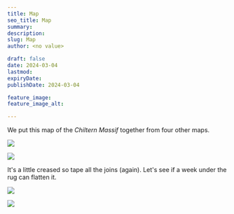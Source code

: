 ```yaml
---
title: Map
seo_title: Map
summary: 
description: 
slug: Map
author: <no value>

draft: false
date: 2024-03-04
lastmod: 
expiryDate: 
publishDate: 2024-03-04

feature_image: 
feature_image_alt: 

---
```


We put this map of the _Chiltern Massif_ together from four other maps.



![](/images/6554.jpeg)

![](/images/6555.jpeg)

It's a little creased so tape all the joins (again). Let's see if a week under the rug can flatten it.

![](/images/6566.jpeg)

![](/images/6569.jpeg)